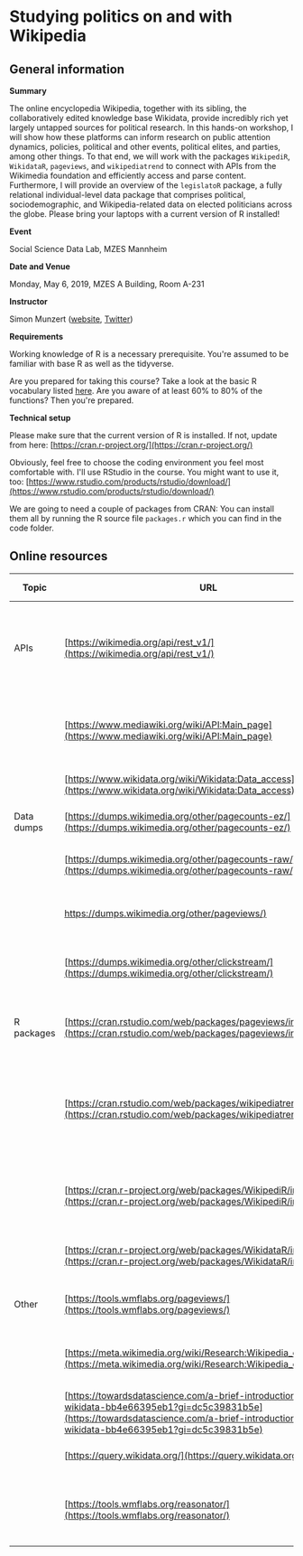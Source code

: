 # Studying politics on and with Wikipedia

## General information

**Summary**

The online encyclopedia Wikipedia, together with its sibling, the collaboratively edited knowledge base Wikidata, provide incredibly rich yet largely untapped sources for political research. In this hands-on workshop, I will show how these platforms can inform research on public attention dynamics, policies, political and other events, political elites, and parties, among other things. To that end, we will work with the packages `WikipediR`, `WikidataR`, `pageviews`, and `wikipediatrend` to connect with APIs from the Wikimedia foundation and efficiently access and parse content. Furthermore, I will provide an overview of the `legislatoR` package, a fully relational individual-level data package that comprises political, sociodemographic, and Wikipedia-related data on elected politicians across the globe. Please bring your laptops with a current version of R installed!

**Event**

Social Science Data Lab, MZES Mannheim

**Date and Venue**

Monday, May 6, 2019, MZES A Building, Room A-231

**Instructor** 

Simon Munzert ([website](https://simonmunzert.github.io), [Twitter](https://twitter.com/simonsaysnothin))

**Requirements**

Working knowledge of R is a necessary prerequisite. You're assumed to be familiar with base R as well as the tidyverse. 

Are you prepared for taking this course? Take a look at the basic R vocabulary listed [here](http://adv-r.had.co.nz/Vocabulary.html). Are you aware of at least 60% to 80% of the functions? Then you're prepared. 

**Technical setup**

Please make sure that the current version of R is installed. If not, update from here: [https://cran.r-project.org/](https://cran.r-project.org/)

Obviously, feel free to choose the coding environment you feel most comfortable with. I'll use RStudio in the course. You might want to use it, too: [https://www.rstudio.com/products/rstudio/download/](https://www.rstudio.com/products/rstudio/download/)

We are going to need a couple of packages from CRAN: You can install them all by running the R source file `packages.r` which you can find in the code folder.

## Online resources

| Topic | URL | Short description |
|---------------------------|-------------------------------------------------------------------------------------------------------------------|-------------------------------------------------------------------------------------------------------------------------------|
| APIs | [https://wikimedia.org/api/rest_v1/](https://wikimedia.org/api/rest_v1/) | **Wikimedia REST API** -- Access to data on pageviews, editors, edits counts, bytes difference, and more   |
| | [https://www.mediawiki.org/wiki/API:Main_page](https://www.mediawiki.org/wiki/API:Main_page) | **Wikimedia Action API** -- Interact with the Wikipedia, i.e. login, post changes, etc.   |
| | [https://www.wikidata.org/wiki/Wikidata:Data_access](https://www.wikidata.org/wiki/Wikidata:Data_access) | **Wikidata API** -- Interact with Wikidata   |
| Data dumps | [https://dumps.wikimedia.org/other/pagecounts-ez/](https://dumps.wikimedia.org/other/pagecounts-ez/) | **Pageviews dumps** -- general info |
|  | [https://dumps.wikimedia.org/other/pagecounts-raw/](https://dumps.wikimedia.org/other/pagecounts-raw/) | **Pageviews dumps** -- old, until August 2016 |
|  | [https://dumps.wikimedia.org/other/pageviews/)](https://dumps.wikimedia.org/other/pageviews/) | **Pageviews dumps** -- new, from May 2015 |
|  | [https://dumps.wikimedia.org/other/clickstream/](https://dumps.wikimedia.org/other/clickstream/) | **Clickstream dumps** -- from November 2017 |
| R packages | [https://cran.rstudio.com/web/packages/pageviews/index.html](https://cran.rstudio.com/web/packages/pageviews/index.html) | `pageviews` -- access to pageviews data (from July 2015) |
|  | [https://cran.rstudio.com/web/packages/wikipediatrend/index.html](https://cran.rstudio.com/web/packages/wikipediatrend/index.html) | `wikipediatrend` -- access to pageviews data (from February 2007); be sure to [check out latest GitHub version](https://github.com/petermeissner/wikipediatrend)! |
|  | [https://cran.r-project.org/web/packages/WikipediR/index.html](https://cran.r-project.org/web/packages/WikipediR/index.html) | `WikipediR` -- access to Wikipedia article content data via the MediaWiki API |
|  | [https://cran.r-project.org/web/packages/WikidataR/index.html](https://cran.r-project.org/web/packages/WikidataR/index.html) | `WikidataR ` -- access to Wikidata content |
| Other | [https://tools.wmflabs.org/pageviews/](https://tools.wmflabs.org/pageviews/) | Interactive tool to explore page views data |
| | [https://meta.wikimedia.org/wiki/Research:Wikipedia_clickstream](https://meta.wikimedia.org/wiki/Research:Wikipedia_clickstream) | General information about clickstream data |
| | [https://towardsdatascience.com/a-brief-introduction-to-wikidata-bb4e66395eb1?gi=dc5c39831b5e](https://towardsdatascience.com/a-brief-introduction-to-wikidata-bb4e66395eb1?gi=dc5c39831b5e) | Short Wikidata tutorial by Björn Hartmann |
| | [https://query.wikidata.org/](https://query.wikidata.org/) | SPARQL query interface to Wikidata |
| | [https://tools.wmflabs.org/reasonator/](https://tools.wmflabs.org/reasonator/) | Reasonator, offering visually more appealing access to Wikidata |



